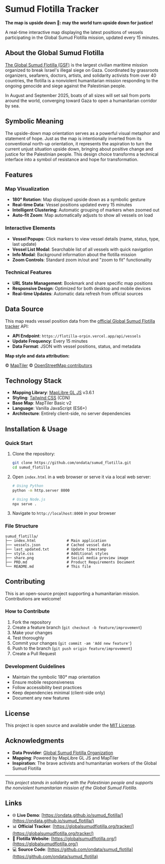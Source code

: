# Sumud Flotilla Tracker

**The map is upside down 🤘: may the world turn upside down for justice!**

A real-time interactive map displaying the latest positions of vessels participating in the Global Sumud Flotilla mission, updated every 15 minutes.

## About the Global Sumud Flotilla

[The Global Sumud Flotilla (GSF)](https://globalsumudflotilla.org/) is the largest civilian maritime mission organized to break Israel's illegal siege on Gaza. Coordinated by grassroots organizers, seafarers, doctors, artists, and solidarity activists from over 40 countries, the flotilla is a nonviolent humanitarian mission responding to the ongoing genocide and siege against the Palestinian people.

In August and September 2025, boats of all sizes will set sail from ports around the world, converging toward Gaza to open a humanitarian corridor by sea.

## Symbolic Meaning

The upside-down map orientation serves as a powerful visual metaphor and statement of hope. Just as the map is intentionally inverted from its conventional north-up orientation, it represents the aspiration to turn the current unjust situation upside down, bringing about positive change and justice for the Palestinian people. This design choice transforms a technical interface into a symbol of resistance and hope for transformation.

## Features

### Map Visualization

- **180° Rotation**: Map displayed upside down as a symbolic gesture
- **Real-time Data**: Vessel positions updated every 15 minutes
- **Intelligent Clustering**: Automatic grouping of markers when zoomed out
- **Auto-fit Zoom**: Map automatically adjusts to show all vessels on load

### Interactive Elements

- **Vessel Popups**: Click markers to view vessel details (name, status, type, last update)
- **Vessel List Modal**: Searchable list of all vessels with quick navigation
- **Info Modal**: Background information about the flotilla mission
- **Zoom Controls**: Standard zoom in/out and "zoom to fit" functionality

### Technical Features

- **URL State Management**: Bookmark and share specific map positions
- **Responsive Design**: Optimized for both desktop and mobile devices
- **Real-time Updates**: Automatic data refresh from official sources

## Data Source

This map reads vessel position data from the [official Global Sumud Flotilla tracker](https://globalsumudflotilla.org/tracker/) API:

- **API Endpoint**: `https://flotilla-orpin.vercel.app/api/vessels`
- **Update Frequency**: Every 15 minutes
- **Data Format**: JSON with vessel positions, status, and metadata

**Map style and data attribution:**

© [MapTiler](https://www.maptiler.com/) © [OpenStreetMap contributors](https://www.openstreetmap.org/copyright)

## Technology Stack

- **Mapping Library**: [MapLibre GL JS](https://maplibre.org/) v3.6.1
- **Styling**: [Tailwind CSS](https://tailwindcss.com/) (CDN)
- **Base Map**: MapTiler Basic v2
- **Language**: Vanilla JavaScript (ES6+)
- **Architecture**: Entirely client-side, no server dependencies

## Installation & Usage

### Quick Start

1. Clone the repository:

   ```bash
   git clone https://github.com/ondata/sumud_flotilla.git
   cd sumud_flotilla
   ```

2. Open `index.html` in a web browser or serve it via a local web server:

   ```bash
   # Using Python
   python -m http.server 8000

   # Using Node.js
   npx serve .
   ```

3. Navigate to `http://localhost:8000` in your browser

### File Structure

```text
sumud_flotilla/
├── index.html              # Main application
├── vessels.json            # Cached vessel data
├── last_updated.txt        # Update timestamp
├── style.css               # Additional styles
├── share.png               # Social media preview image
├── PRD.md                  # Product Requirements Document
└── README.md               # This file
```

## Contributing

This is an open-source project supporting a humanitarian mission. Contributions are welcome!

### How to Contribute

1. Fork the repository
2. Create a feature branch (`git checkout -b feature/improvement`)
3. Make your changes
4. Test thoroughly
5. Commit your changes (`git commit -am 'Add new feature'`)
6. Push to the branch (`git push origin feature/improvement`)
7. Create a Pull Request

### Development Guidelines

- Maintain the symbolic 180° map orientation
- Ensure mobile responsiveness
- Follow accessibility best practices
- Keep dependencies minimal (client-side only)
- Document any new features

## License

This project is open source and available under the [MIT License](LICENSE).

## Acknowledgments

- **Data Provider**: [Global Sumud Flotilla Organization](https://globalsumudflotilla.org/)
- **Mapping**: Powered by MapLibre GL JS and MapTiler
- **Inspiration**: The brave activists and humanitarian workers of the Global Sumud Flotilla

---

*This project stands in solidarity with the Palestinian people and supports the nonviolent humanitarian mission of the Global Sumud Flotilla.*

## Links

- 🌐 **Live Demo**: [https://ondata.github.io/sumud_flotilla/](https://ondata.github.io/sumud_flotilla/)
- 📊 **Official Tracker**: [https://globalsumudflotilla.org/tracker/](https://globalsumudflotilla.org/tracker/)
- 🚢 **Flotilla Website**: [https://globalsumudflotilla.org/](https://globalsumudflotilla.org/)
- 💻 **Source Code**: [https://github.com/ondata/sumud_flotilla](https://github.com/ondata/sumud_flotilla)
